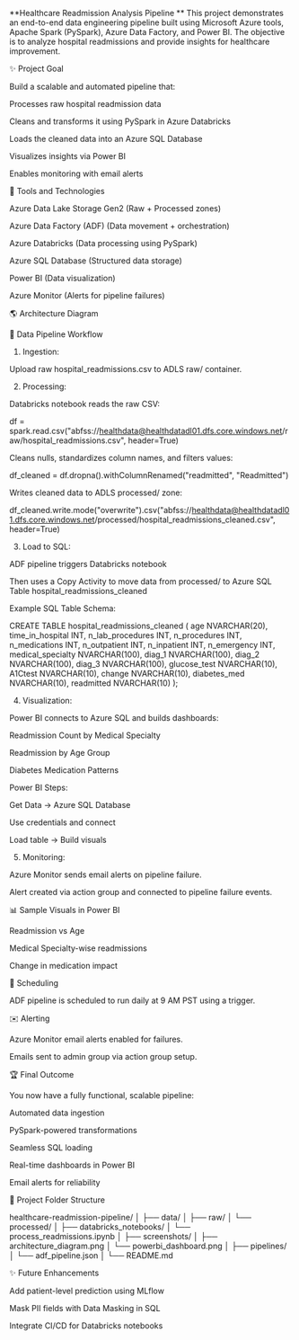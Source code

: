 **Healthcare Readmission Analysis Pipeline
**
This project demonstrates an end-to-end data engineering pipeline built using Microsoft Azure tools, Apache Spark (PySpark), Azure Data Factory, and Power BI. The objective is to analyze hospital readmissions and provide insights for healthcare improvement.

✨ Project Goal

Build a scalable and automated pipeline that:

Processes raw hospital readmission data

Cleans and transforms it using PySpark in Azure Databricks

Loads the cleaned data into an Azure SQL Database

Visualizes insights via Power BI

Enables monitoring with email alerts

🔧 Tools and Technologies

Azure Data Lake Storage Gen2 (Raw + Processed zones)

Azure Data Factory (ADF) (Data movement + orchestration)

Azure Databricks (Data processing using PySpark)

Azure SQL Database (Structured data storage)

Power BI (Data visualization)

Azure Monitor (Alerts for pipeline failures)

🌎 Architecture Diagram



🔄 Data Pipeline Workflow

1. Ingestion:

Upload raw hospital_readmissions.csv to ADLS raw/ container.

2. Processing:

Databricks notebook reads the raw CSV:

df = spark.read.csv("abfss://healthdata@healthdatadl01.dfs.core.windows.net/raw/hospital_readmissions.csv", header=True)

Cleans nulls, standardizes column names, and filters values:

df_cleaned = df.dropna().withColumnRenamed("readmitted", "Readmitted")

Writes cleaned data to ADLS processed/ zone:

df_cleaned.write.mode("overwrite").csv("abfss://healthdata@healthdatadl01.dfs.core.windows.net/processed/hospital_readmissions_cleaned.csv", header=True)

3. Load to SQL:

ADF pipeline triggers Databricks notebook

Then uses a Copy Activity to move data from processed/ to Azure SQL Table hospital_readmissions_cleaned

Example SQL Table Schema:

CREATE TABLE hospital_readmissions_cleaned (
  age NVARCHAR(20),
  time_in_hospital INT,
  n_lab_procedures INT,
  n_procedures INT,
  n_medications INT,
  n_outpatient INT,
  n_inpatient INT,
  n_emergency INT,
  medical_specialty NVARCHAR(100),
  diag_1 NVARCHAR(100),
  diag_2 NVARCHAR(100),
  diag_3 NVARCHAR(100),
  glucose_test NVARCHAR(10),
  A1Ctest NVARCHAR(10),
  change NVARCHAR(10),
  diabetes_med NVARCHAR(10),
  readmitted NVARCHAR(10)
);

4. Visualization:

Power BI connects to Azure SQL and builds dashboards:

Readmission Count by Medical Specialty

Readmission by Age Group

Diabetes Medication Patterns

Power BI Steps:

Get Data → Azure SQL Database

Use credentials and connect

Load table → Build visuals

5. Monitoring:

Azure Monitor sends email alerts on pipeline failure.

Alert created via action group and connected to pipeline failure events.

📊 Sample Visuals in Power BI

Readmission vs Age

Medical Specialty-wise readmissions

Change in medication impact

📅 Scheduling

ADF pipeline is scheduled to run daily at 9 AM PST using a trigger.

✉️ Alerting

Azure Monitor email alerts enabled for failures.

Emails sent to admin group via action group setup.

🏆 Final Outcome

You now have a fully functional, scalable pipeline:

Automated data ingestion

PySpark-powered transformations

Seamless SQL loading

Real-time dashboards in Power BI

Email alerts for reliability

📁 Project Folder Structure

healthcare-readmission-pipeline/
│
├── data/
│   ├── raw/
│   └── processed/
│
├── databricks_notebooks/
│   └── process_readmissions.ipynb
│
├── screenshots/
│   ├── architecture_diagram.png
│   └── powerbi_dashboard.png
│
├── pipelines/
│   └── adf_pipeline.json
│
└── README.md


✨ Future Enhancements

Add patient-level prediction using MLflow

Mask PII fields with Data Masking in SQL

Integrate CI/CD for Databricks notebooks

